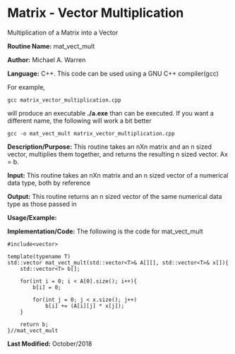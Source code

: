 # Matrix - Vector Multiplication 
Multiplication of a Matrix into a Vector

**Routine Name:**           mat_vect_mult

**Author:** Michael A. Warren

**Language:** C++. This code can be used using a GNU C++ compiler(gcc)

For example,

    gcc matrix_vector_multiplication.cpp

will produce an executable **./a.exe** than can be executed. If you want a different name, the following will work a bit
better

    gcc -o mat_vect_mult matrix_vector_multiplication.cpp

**Description/Purpose:** This routine takes an nXn matrix and an n sized vector, multiplies them together, and returns the resulting n sized vector. Ax = b.

**Input:** This routine takes an nXn matrix and an n sized vector of a numerical data type, both by reference

**Output:** This routine returns an n sized vector of the same numerical data type as those passed in

**Usage/Example:**

<basic example>
<give the output of the exampled input, if needed>
<how to interpret the output>

**Implementation/Code:** The following is the code for mat_vect_mult

    #include<vector>
    
    template(typename T)
    std::vector mat_vect_mult(std::vector<T>& A[][], std::vector<T>& x[]){
        std::vector<T> b[];
    
        for(int i = 0; i < A[0].size(); i++){
            b[i] = 0;
    
            for(int j = 0; j < x.size(); j++)
                b[i] += (A[i][j] * x[j]);
        }
    
        return b;
    }//mat_vect_mult


**Last Modified:** October/2018
